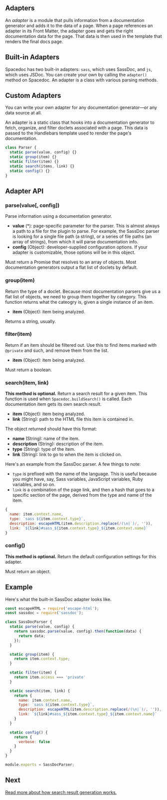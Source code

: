 ## Adapters

An *adapter* is a module that pulls information from a documentation generator and adds it to the data of a page. When a page references an adapter in its Front Matter, the adapter goes and gets the right documentation data for the page. That data is then used in the template that renders the final docs page.

## Built-in Adapters

Spacedoc has two built-in adapters: `sass`, which uses SassDoc, and `js`, which uses JSDoc. You can create your own by calling the `adapter()` method on Spacedoc. An adapter is a class with various parsing methods.

## Custom Adapters

You can write your own adapter for any documentation generator&mdash;or any data source at all.

An adapter is a static class that hooks into a documentation generator to fetch, organize, and filter doclets associated with a page. This data is passed to the Handlebars template used to render the page's documentation.

```js
class Parser {
  static parse(value, config) {}
  static group(item) {}
  static filter(item) {}
  static search(items, link) {}
  static config() {}
}
```

## Adapter API

### parse(value[, config])

Parse information using a documentation generator.

- **value** (\*): page-specific parameter for the parser. This is almost always a path to a file for the plugin to parse. For example, the SassDoc parser is looking for a single file path (a string), or a series of file paths (an array of strings), from which it will parse documentation info.
- **config** (Object): developer-supplied configuration options. If your adapter is customizable, those options will be in this object.

Must return a Promise that resolves to an array of objects. Most documentation generators output a flat list of doclets by default.

### group(item)

Return the type of a doclet. Because most documentation parsers give us a flat list of objects, we need to group them together by category. This function returns what the cateogry is, given a single instance of an item.

- **item** (Object): item being analyzed.

Returns a string, usually.

### filter(item)

Return if an item should be filtered out. Use this to find items marked with `@private` and such, and remove them from the list.

- **item** (Object): item being analyzed.

Must return a boolean.

### search(item, link)

**This method is optional.** Return a search result for a given item. This function is used when `Spacedoc.buildSearch()` is called. Each documentation item gets its own search result.

- **item** (Object): item being analyzed.
- **link** (String): path to the HTML file this item is contained in.

The object returned should have this format:

- **name** (String): name of the item.
- **description** (String): description of the item.
- **type** (String): type of the item.
- **link** (String): link to go to when the item is clicked on.

Here's an example from the SassDoc parser. A few things to note:

- `type` is prefixed with the name of the language. This is useful because you might have, say, Sass variables, JavaScript variables, Ruby variables, and so on.
- `link` is a combination of the page link, and then a hash that goes to a specific section of the page, derived from the type and name of the item.

```js
{
  name: item.context.name,
  type: `sass ${item.context.type}`,
  description: escapeHTML(item.description.replace(/(\n|`)/, '')),
  link: `${link}#sass_${item.context.type}_${item.context.name}`
}
```

### config()

**This method is optional.** Return the default configuration settings for this adapter.

Must return an object.

## Example

Here's what the built-in SassDoc adapter looks like.

```js
const escapeHTML = require('escape-html');
const sassdoc = require('sassdoc');

class SassDocParser {
  static parse(value, config) {
    return sassdoc.parse(value, config).then(function(data) {
      return data;
    });
  }

  static group(item) {
    return item.context.type;
  }

  static filter(item) {
    return item.access === 'private'
  }

  static search(item, link) {
    return {
      name: item.context.name,
      type: `sass ${item.context.type}`,
      description: escapeHTML(item.description.replace(/(\n|`)/, '')),
      link: `${link}#sass_${item.context.type}_${item.context.name}`
    }
  }

  static config() {
    return {
      verbose: false
    }
  }
}

module.exports = SassDocParser;
```

## Next

[Read more about how search result generation works.](search.md)

